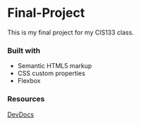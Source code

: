 # Final-Project
This is my final project for my CIS133 class.

### Built with

- Semantic HTML5 markup
- CSS custom properties
- Flexbox

### Resources
[DevDocs](https://devdocs.io/)

